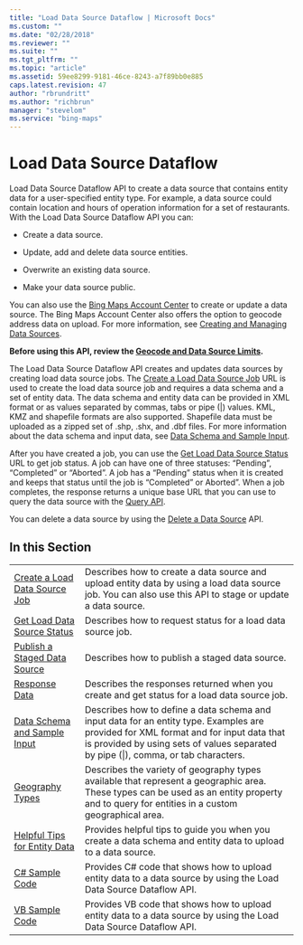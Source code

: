 ```yaml
---
title: "Load Data Source Dataflow | Microsoft Docs"
ms.custom: ""
ms.date: "02/28/2018"
ms.reviewer: ""
ms.suite: ""
ms.tgt_pltfrm: ""
ms.topic: "article"
ms.assetid: 59ee8299-9181-46ce-8243-a7f89bb0e885
caps.latest.revision: 47
author: "rbrundritt"
ms.author: "richbrun"
manager: "stevelom"
ms.service: "bing-maps"
---
```

# Load Data Source Dataflow
Load Data Source Dataflow API to create a data source that contains entity data for a user-specified entity type. For example, a data source could contain location and hours of operation information for a set of restaurants. With the Load Data Source Dataflow API you can:  
  
-   Create a data source.  
  
-   Update, add and delete data source entities.  
  
-   Overwrite an existing data source.  
  
-   Make your data source public.  
  
 You can also use the [Bing Maps Account Center](http://www.bingmapsportal.com) to create or update a data source. The Bing Maps Account Center also offers the option to geocode address data on upload. For more information, see [Creating and Managing Data Sources](http://msdn.microsoft.com/en-us/library/hh698204.aspx).  
  
 **Before using this API, review the [Geocode and Data Source Limits](../../geocode-and-data-source-limits.md).**  
  
 The Load Data Source Dataflow API creates and updates data sources by creating load data source jobs. The [Create a Load Data Source Job](../../data-source-management-api/load-data-source-dataflow/create-a-load-data-source-job-and-input-entity-data.md) URL is used to create the load data source job and requires a data schema and a set of entity data. The data schema and entity data can be provided in XML format or as values separated by commas, tabs or pipe (&#124;) values. KML, KMZ and shapefile formats are also supported. Shapefile data must be uploaded as a zipped set of .shp, .shx, and .dbf files. For more information about the data schema and input data, see [Data Schema and Sample Input](../../data-source-management-api/load-data-source-dataflow/load-data-source-data-schema-and-sample-input.md).  
  
 After you have created a job, you can use the [Get Load Data Source Status](../../data-source-management-api/load-data-source-dataflow/get-load-data-source-status.md) URL to get job status. A job can have one of three statuses: “Pending”, “Completed” or “Aborted”. A job has a “Pending” status when it is created and keeps that status until the job is “Completed” or Aborted”. When a job completes, the response returns a unique base URL that you can use to query the data source with the [Query API](../../query-api/index.md).  
  
 You can delete a data source by using the [Delete a Data Source](../../data-source-management-api/delete-data-source.md) API.  
  
## In this Section  
  
|||  
|-|-|  
|[Create a Load Data Source Job](../../data-source-management-api/load-data-source-dataflow/create-a-load-data-source-job-and-input-entity-data.md)|Describes how to create a data source and upload entity data by using a load data source job. You can also use this API to stage or update a data source.|  
|[Get Load Data Source Status](../../data-source-management-api/load-data-source-dataflow/get-load-data-source-status.md)|Describes how to request status for a load data source job.|  
|[Publish a Staged Data Source](../../data-source-management-api/load-data-source-dataflow/publish-staged-data-source.md)|Describes how to publish a staged data source.|  
|[Response Data](../../data-source-management-api/load-data-source-dataflow/load-data-source-dataflow-response-description.md)|Describes the responses returned when you create and get status for a load data source job.|  
|[Data Schema and Sample Input](../../data-source-management-api/load-data-source-dataflow/load-data-source-data-schema-and-sample-input.md)|Describes how to define a data schema and input data for an entity type. Examples are provided for XML format and for input data that is provided by using sets of values separated by pipe (&#124;), comma, or tab characters.|  
|[Geography Types](../../data-source-management-api/load-data-source-dataflow/geography-types.md)|Describes the variety of geography types available that represent a geographic area. These types can be used as an entity property and to query for entities in a custom geographical area.|  
|[Helpful Tips for Entity Data](../../data-source-management-api/load-data-source-dataflow/helpful-tips-for-entity-data.md)|Provides helpful tips to guide you when you create a data schema and entity data to upload to a data source.|  
|[C# Sample Code](../../data-source-management-api/load-data-source-dataflow/load-data-source-dataflow-sample-code-csharp.md)|Provides C# code that shows how to upload entity data to a data source by using the Load Data Source Dataflow API.|  
|[VB Sample Code](../../data-source-management-api/load-data-source-dataflow/load-data-source-dataflow-sample-code-vb.md)|Provides VB code that shows how to upload entity data to a data source by using the Load Data Source Dataflow API.|